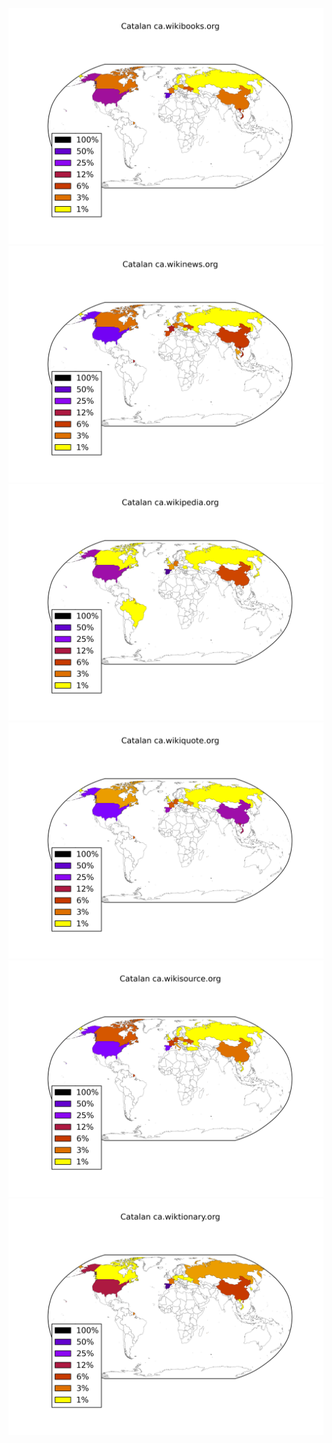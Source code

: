 ![](images/Catalan-ca.wikibooks.org.png)
![](images/Catalan-ca.wikinews.org.png)
![](images/Catalan-ca.wikipedia.org.png)
![](images/Catalan-ca.wikiquote.org.png)
![](images/Catalan-ca.wikisource.org.png)
![](images/Catalan-ca.wiktionary.org.png)
